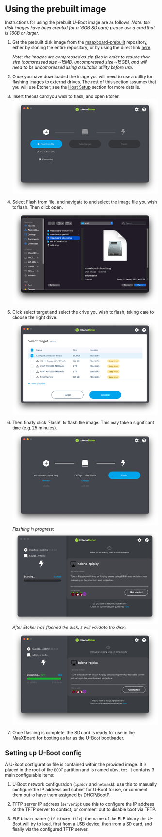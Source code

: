 # Using the prebuilt image

Instructions for using the prebuilt U-Boot image are as follows: _Note: the disk images have been created for a 16GB SD card; please use a card that is 16GB or larger._

1. Get the prebuilt disk image from the [maaxboard-prebuilt](https://github.com/sel4devkit/maaxboard-prebuilt) repository, either by cloning the entire repository, or by using the direct link [here](https://github.com/sel4devkit/maaxboard-prebuilt/blob/main/disk_images/maaxboard-uboot.img.zip).

    _Note: the images are compressed as zip files in order to reduce their size (compressed size ~15MB, uncompressed size ~15GB), and will need to be uncompressed using a suitable utility before use._

2. Once you have downloaded the image you will need to use a utility for flashing images to external drives. The rest of this section assumes that you will use Etcher; see the [Host Setup](host_setup.md) section for more details.

3. Insert the SD card you wish to flash, and open Etcher.
![etcher-default](figures/etcher-default.png)

4. Select Flash from file, and navigate to and select the image file you wish to flash. Then click open.
![etcher-img-select](figures/etcher-img-select.png)

5. Click select target and select the drive you wish to flash, taking care to choose the right drive.
![etcher-drive-select](figures/etcher-drive-select.png)

6. Then finally click ‘Flash!’ to flash the image. This may take a significant time (e.g. 25 minutes).
![etcher-ready-to-flash](figures/etcher-ready-to-flash.png)
_Flashing in progress:_
![etcher-flashing](figures/etcher-flashing.png)
_After Etcher has flashed the disk, it will validate the disk:_
![etcher-validation](figures/etcher-validation.png)

7. Once flashing is complete, the SD card is ready for use in the MaaXBoard for booting as far as the U-Boot bootloader.

## Setting up U-Boot config

A U-Boot configuration file is contained within the provided image. It is placed in the root of the `BOOT` partition and is named `uEnv.txt`. It contains 3 main configurable items:

1. U-Boot network configuration (`ipaddr` and `netmask`): use this to manually configure the IP address and subnet for U-Boot to use, or comment them out to have them assigned by DHCP/BootP.

2. TFTP server IP address (`serverip`): use this to configure the IP address of the TFTP server to contact, or comment out to disable boot via TFTP.

3. ELF binary name (`elf_binary_file`): the name of the ELF binary the U-Boot will try to load, first from a USB device, then from a SD card, and finally via the configured TFTP server.


